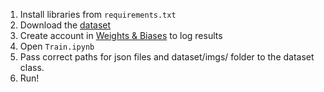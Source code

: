 1. Install libraries from `requirements.txt`
2. Download the [dataset](https://helsinkifi-my.sharepoint.com/:f:/g/personal/chelakil_ad_helsinki_fi/EoYXxEFf9gpPu172cB--QxIBGpfnTEjF8pFJngvbHbFEDg?e=AgBsq3)
3. Create account in [Weights & Biases](https://wandb.ai/site) to log results
4. Open `Train.ipynb`
5. Pass correct paths for json files and dataset/imgs/ folder to the dataset class.
6. Run!
